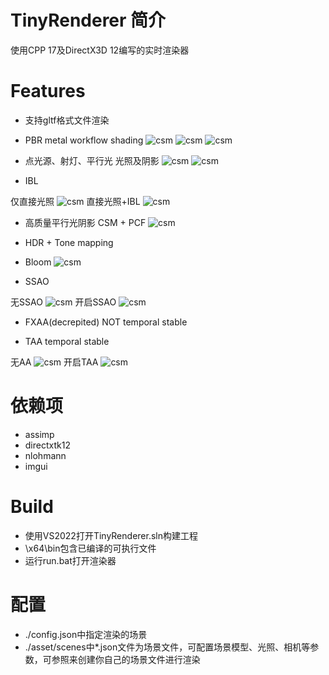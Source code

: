 # TinyRenderer 简介
使用CPP 17及DirectX3D 12编写的实时渲染器

# Features
- 支持gltf格式文件渲染

- PBR metal workflow shading
![csm](/asset/screenshot/pbr1.png)
![csm](/asset/screenshot/pbr2.png)
![csm](/asset/screenshot/pbr3.png)

- 点光源、射灯、平行光 光照及阴影
![csm](/asset/screenshot/pointLight.png)
![csm](/asset/screenshot/spotLight.png)

- IBL

仅直接光照
![csm](/asset/screenshot/withoutIBL.png)
直接光照+IBL
![csm](/asset/screenshot/IBL.png)

- 高质量平行光阴影 CSM + PCF
![csm](/asset/screenshot/csm.png)

- HDR + Tone mapping

- Bloom
![csm](/asset/screenshot/bloom.png)

- SSAO

无SSAO
![csm](/asset/screenshot/withoutAO.png)
开启SSAO
![csm](/asset/screenshot/ssao.png)

- FXAA(decrepited) NOT temporal stable

- TAA temporal stable

无AA
![csm](/asset/screenshot/withoutAA.png)
开启TAA
![csm](/asset/screenshot/taa.png)

# 依赖项
- assimp
- directxtk12
- nlohmann
- imgui

# Build
- 使用VS2022打开TinyRenderer.sln构建工程
- \x64\bin包含已编译的可执行文件
- 运行run.bat打开渲染器

# 配置
- ./config.json中指定渲染的场景
- ./asset/scenes中*.json文件为场景文件，可配置场景模型、光照、相机等参数，可参照来创建你自己的场景文件进行渲染
